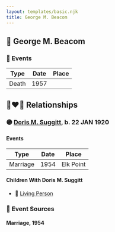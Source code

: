 ```yaml
---
layout: templates/basic.njk
title: George M. Beacom
---
```

## 🔵 George M. Beacom

### 📆 Events

Type | Date | Place
------ | ------ | ------
Death | 1957 |

## 👩‍❤️‍👨 Relationships

### 🟣 [Doris M. Suggitt](/people/6/62856138), b. 22 JAN 1920

#### Events

Type | Date | Place
------ | ------ | ------
Marriage | 1954 | Elk Point
#### Children With Doris M. Suggitt
* 🔵 [Living Person](/people/1/18778048)
### 📰 Event Sources

#### <a id="event-8e888308-57fc-4192-8b2d-5d2d74b49528"></a> Marriage, 1954
